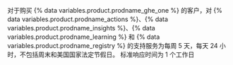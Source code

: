 对于购买 {% data variables.product.prodname_ghe_one %} 的客户，对 {% data variables.product.prodname_actions %}、{% data variables.product.prodname_insights %}、{% data variables.product.prodname_learning %} 和 {% data variables.product.prodname_registry %} 的支持服务为每周 5 天，每天 24 小时，不包括周末和美国国家法定节假日。 标准响应时间为 1 个工作日
